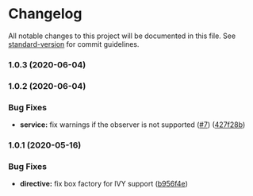 # Changelog

All notable changes to this project will be documented in this file. See [standard-version](https://github.com/conventional-changelog/standard-version) for commit guidelines.

### 1.0.3 (2020-06-04)

### 1.0.2 (2020-06-04)


### Bug Fixes

* **service:** fix warnings if the observer is not supported ([#7](https://github.com/ng-web-apis/resize-observer/issues/7)) ([427f28b](https://github.com/ng-web-apis/resize-observer/commit/427f28b))

### 1.0.1 (2020-05-16)

### Bug Fixes

-   **directive:** fix box factory for IVY support  ([b956f4e](https://github.com/ng-web-apis/resize-observer/commit/b956f4e))
